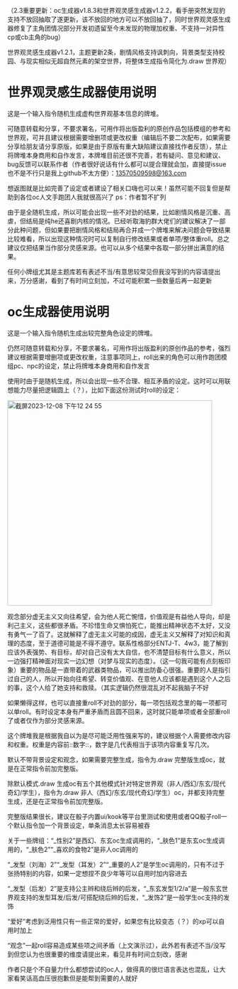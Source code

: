 （2.3重要更新：oc生成器v1.8.3和世界观灵感生成器v1.2.2，看手册突然发现豹支持不放回抽取了遂更新，该不放回的地方可以不放回抽了，同时世界观灵感生成器修复了主角团情况部分开发初遗留至今未发现的物理加权重、不支持一对异性cp或cb主角的bug）

世界观灵感生成器v1.2.1，主题更新2条，剧情风格支持讽刺向，背景类型支持校园、与现实相似无超自然元素的架空世界，将整体生成指令简化为.draw 世界观）
# 世界观灵感生成器使用说明
这是一个输入指令随机生成虚构世界观基本信息的牌堆。

可随意转载和分享，不要求署名，可用作将出版盈利的原创作品包括模组的参考和世界观，可并且建议根据需要增删项或更改权重（编辑后不要二次配布，如果需要分享给朋友请分享原版，如果是由于原版有重大缺陷建议直接找作者反馈），禁止将牌堆本身商用和自作发言，本牌堆目前还很不完善，若有疑问、意见和建议、bug反馈可以联系作者（作者很好说话有什么都可以提合理就会加，直接提issue也不是不行只是我上github不太方便）：13570509598@163.com

想返图就是比如完善了设定或者建设了相关口嗨也可以来！虽然可能不回复但是帮助到各位oc人文手跑团人我就很高兴了 ps：作者暂不扩列

由于是全随机生成，所以可能会出现一些不对劲的结果，比如剧情风格是沉重、高虐，但结局是纯he还喜剧内核的情况。已经听取海豹群大佬们的建议解决了一部分此种问题，但如果要把剧情风格和结局再合并成一个牌堆来解决问题会导致结果比较难看，所以出现这种情况时可以复制自行修改结果或者单项/整体重roll。总之建议仅把结果当作部分灵感来源。也可以从多个结果中各取一部分拼出满意的结果。

任何小牌组尤其是主题库若有表述不当/有意思较常见但我没写到的内容请提出来，万分感谢，看到了有时间立刻加，不过可能积累一些数量后再一起更新

# oc生成器使用说明
这是一个输入指令随机生成出较完整角色设定的牌堆。

仍然可随意转载和分享，不要求署名，可用作将出版盈利的原创作品的参考，强烈建议根据需要增删项或更改权重，注意事项同上，roll出来的角色可以用作跑团模组pc、npc的设定，禁止将牌堆本身商用和自作发言

使用时由于是随机生成，所以会出现一些不合理、相互矛盾的设定。这时可以用联想能力尽量把逻辑圆上（？），比如下面这份测试时roll的设定：

<img width="462" alt="截屏2023-12-08 下午12 24 55" src="https://github.com/luoli218/world-and-oc-generator/assets/90557862/19a22a04-cc20-4f80-9602-52042dc0d16e">

观念部分虚无主义又向往希望，会为他人死亡惋惜，价值观是有益他人导向，却是利己主义，这些都很矛盾。不珍惜生命又惧怕死亡，能推出精神状态不太好，又没有勇气一了百了。这就解释了虚无主义可能的成因，虚无主义又解释了对知识和真理的态度，至于道德可能是不得不遵守。联系性格部分ENTJ-T、4w3，能了解到应该外表强势、有目标，却对自己没有太大自信，也不清楚目标有什么意义，所以一边强打精神面对现实一边幻想（对梦与现实的态度）。（这一句我可能有点刻板印象）重要的物品是一直带着的武器类物品，可以推出防备心很强。重要的人是指引过自己的人，所以开始向往希望、转变价值观、在意他人应该都是遇到这个人之后的事，这个人给了她支持和救赎。（其实逻辑仍然很混乱对不起我脑子不好

如果懒得这样，也可以直接重roll不对劲的部分，每一项包括观念里的每一项都可以单roll。有时设定本身有严重矛盾而且圆不回来，这时就只能单项或者全部重roll了或者仅作为部分灵感来源。

这个牌堆我是根据我自以为是尽可能泛用性强来写的，建议根据个人需要修改内容和权重。权重是内容前::数字::，数字是几代表相当于该项内容重复写几次。

默认不带背景设定和观念，如果需要完整生成，指令为.draw 完整版生成oc，就是在正常指令前加完整版。

除默认模式.draw 生成oc有五个其他模式针对特定世界观（非人/西幻/东玄/现代奇幻/学生），指令为.draw 非人（西幻/东玄/现代奇幻/学生）oc，并都支持完整生成，还是在正常指令前加完整版。

完整版结果很长，建议在骰子内置ui/kook等平台里测试和使用或者QQ骰子roll一个默认指令加一个背景设定，单条消息太长容易被吞

关于一些牌组：“_性别2”是西幻、东玄oc生成调用的，“_肤色1”是东玄oc生成调用的，“_肤色2”“_喜欢的食物2”是非人oc调用的

“_发型（刘海）2”“_发型（耳发）2”“_重要的人2”是学生oc调用的，只有不过于张扬特别的内容，如果一定想捏不良少年等可以自用时加内容进去

“_发型（后发）2”是支持公主辫和绕后辫的后发，“_东玄发型1/2/a”是一般东玄世界观支持的发型耳发/后发/可搭配绕后辫的后发，“_发饰2”是一般学生oc支持的发饰

“爱好”考虑到泛用性只有一些正常的爱好，如果您有比较变态（？）的xp可以自用时加上

“观念”一起roll容易造成某些项之间矛盾（上文演示过），此外若有表述不当/没写到但您认为也很重要的维度请提出来，看见并有时间立刻改，感谢

作者只是个不自量力什么都想尝试的oc人，做得真的很烂语言表达也混乱，让大家看笑话高血压很抱歉但是能帮到需要的人就好
